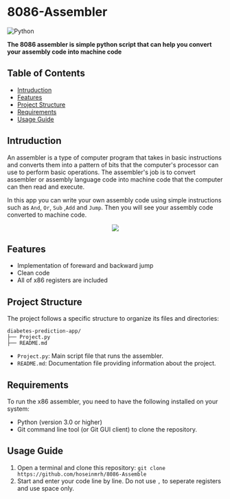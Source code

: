 # 8086-Assembler
![Python](https://img.shields.io/badge/Python-FFD43B?style=for-the-badge&logo=python&logoColor=306998)
<p><strong>The 8086 assembler is simple python script that can help you convert your assembly code into machine code</strong></p>


## Table of Contents
- [Intruduction](#intruduction)
- [Features](#features)
- [Project Structure](#project-structure)
- [Requirements](#requirements)
- [Usage Guide](#usage-guide)

## Intruduction
An assembler is a type of computer program that takes in basic instructions and converts them into a pattern of bits that the computer's processor can use to perform basic operations. The assembler's job is to convert assembler or assembly language code into machine code that the computer can then read and execute. <br/>

In this app you can write your own assembly code using simple instructions such as `And`, `Or`, `Sub` ,`Add` and `Jump`. Then you will see your assembly code converted to machine code.

<p align="center">
	<img src="https://github.com/hoseinmrh/8086-Assembler/assets/97128486/685a3859-28f1-496e-8e31-7d065d251754" />
</p>

## Features
- Implementation of foreward and backward jump
- Clean code
- All of x86 registers are included

## Project Structure
The project follows a specific structure to organize its files and directories:
```
diabetes-prediction-app/
├── Project.py
├── README.md
```
- `Project.py`: Main script file that runs the assembler.
- `README.md`: Documentation file providing information about the project.

## Requirements
To run the x86 assembler, you need to have the following installed on your system:
* Python (version 3.0 or higher)
* Git command line tool (or Git GUI client) to clone the repository.

## Usage Guide
1. Open a terminal and clone this repository: `git clone https://github.com/hoseinmrh/8086-Assemble`
2. Start and enter your code line by line. Do not use `,` to seperate registers and use space only.

